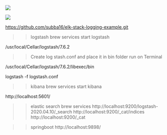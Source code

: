 ![](https://user-images.githubusercontent.com/26511983/79028842-5fed9b80-7b57-11ea-968f-2485ee5c7d13.png)

![](https://user-images.githubusercontent.com/26511983/79028901-a216dd00-7b57-11ea-9f15-12027da58508.png)

https://github.com/subba16/elk-stack-logging-example.git

>> logstash
brew services start logstash

/usr/local/Cellar/logstash/7.6.2

>>Create log stash.conf and place it in bin folder
>> run on Terminal

/usr/local/Cellar/logstash/7.6.2/libexec/bin

logstash -f logstash.conf

>> kibana
brew services start kibana

http://localhost:5601/



>> elastic search
brew services
http://localhost:9200/logstash-2020.04.10/_search
http://localhost:9200/_cat/indices
http://localhost:9200/_cat


>> springboot
http://localhost:9898/

